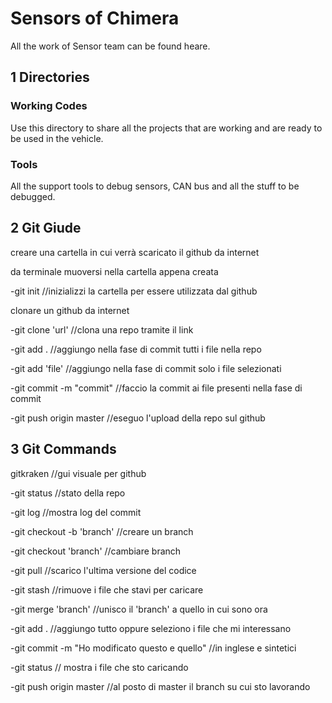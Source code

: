 # Sensors of Chimera
All the work of Sensor team can be found heare.

## 1 Directories

### Working Codes
Use this directory to share all the projects that are working and are ready to be used in the vehicle.

### Tools
All the support tools to debug sensors, CAN bus and all the stuff to be debugged.

## 2 Git Giude

creare una cartella in cui verrà scaricato il github da internet

da terminale muoversi nella cartella appena creata

-git init //inizializzi la cartella per essere utilizzata dal github

clonare un github da internet

-git clone 'url'   //clona una repo tramite il link

-git add .   //aggiungo nella fase di commit tutti i file nella repo

-git add 'file'    //aggiungo nella fase di commit solo i file selezionati

-git commit -m "commit"  //faccio la commit ai file presenti nella fase di commit

-git push origin master    //eseguo l'upload della repo sul github

## 3 Git Commands
gitkraken //gui visuale per github

-git status //stato della repo

-git log //mostra log del commit

-git checkout -b 'branch' //creare un branch

-git checkout 'branch' //cambiare branch

-git pull //scarico l'ultima versione del codice

-git stash //rimuove i file che stavi per caricare

-git merge 'branch' //unisco il 'branch' a quello in cui sono ora

-git add . //aggiungo tutto oppure seleziono i file che mi interessano

-git commit -m "Ho modificato questo e quello" //in inglese e sintetici

-git status // mostra i file che sto caricando

-git push origin master //al posto di master il branch su cui sto lavorando
